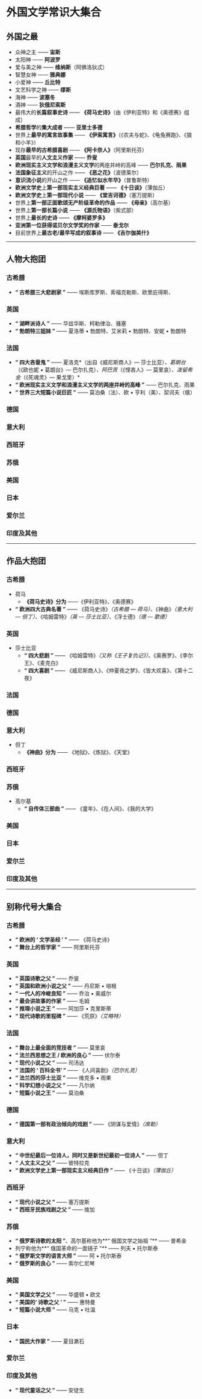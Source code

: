 # 外国文学常识大集合



## 外国之最

* 众神之主  —— **宙斯**
* 太阳神 —— **阿波罗**
* 爱与美之神 —— **维纳斯**（阿佛洛狄忒）
* 智慧女神 —— **雅典娜**
* 小爱神 —— **丘比特**
* 文艺科学之神 —— **缪斯**
* 海神 —— **波塞冬**
* 酒神 —— **狄俄尼索斯**
* 最伟大的**长篇叙事史诗**  —— **《荷马史诗》**（由《伊利亚特》和《奥德赛》组成）
* **希腊哲学**的**集大成者** —— **亚里士多德**
* 世界上**最早的寓言故事集** —— **《伊索寓言》**（《农夫与蛇》、《龟兔赛跑》、《狼和小羊》）
* 现存**最早的古希腊喜剧** —— **《阿卡奈人》**（阿里斯托芬）
* **英国**最早的**人文主义作家** —— **乔叟**
* **欧洲现实主义文学和浪漫主义文学**的两座并峙的高峰 —— **巴尔扎克、雨果**
* **法国象征主义**的开山之作 —— **《恶之花》**（波德莱尔）
* **意识流小说**的开山之作 —— **《追忆似水年华》**（普鲁斯特）
* **欧洲文学史**上**第一部现实主义经典巨著** —— **《十日谈》**（薄伽丘）
* **欧洲文学史**上**第一部现代小说** —— **《堂吉诃德》**（塞万提斯）
* 世界上**第一部正面歌颂无产阶级革命的作品** —— **《母亲》**（高尔基）
* 世界上**第一部长篇小说** —— **《源氏物语》**（紫式部）
* 世界上**最长的史诗** —— **《摩柯婆罗多》**
* **亚洲第一位获得诺贝尔文学奖的作家** —— **泰戈尔**
* 目前世界上**最古老/最早写成的叙事诗** —— **《吉尔伽美什》**







***







## 人物大抱团



### 古希腊

* **“ 古希腊三大悲剧家 ”** —— 埃斯库罗斯、索福克勒斯、欧里庇得斯、



### 英国

* **“ 湖畔派诗人 ”** —— 华兹华斯、柯勒律治、骚塞
* **“ 勃朗特三姐妹 ”** —— 夏洛蒂 ▪ 勃朗特、艾米莉 ▪ 勃朗特、安妮 ▪ 勃朗特



### 法国

* **“ 四大吝啬鬼 ”** —— 夏洛克*（出自《威尼斯商人》— 莎士比亚）*、葛朗台*（《欧也妮 ▪ 葛朗台》— 巴尔扎克）*、阿巴贡*（《悭吝人》— 莫里哀）*、泼留希金*（《死魂灵》— 果戈里）*
* **“ 欧洲现实主义文学和浪漫主义文学的两座并峙的高峰 ”** —— 巴尔扎克、雨果
* **“ 世界三大短篇小说巨匠 ”** —— 莫泊桑（法）、欧 ▪ 亨利（美）、契诃夫（俄）



### 德国



### 意大利



### 西班牙



### 苏俄



### 美国



### 日本



### 爱尔兰



### 印度及其他







***







## 作品大抱团



### 古希腊

* 荷马
    * **《荷马史诗》分为** ——《伊利亚特》、《奥德赛》
* **“ 欧洲四大古典名著 ”** —— 《荷马史诗》*（古希腊 — 荷马）*、《神曲》*（意大利 — 但丁）*、《哈姆雷特》*（英 — 莎士比亚）*、《浮士德》*（德 — 歌德）*



### 英国

* 莎士比亚
    * **“ 四大悲剧 ”** —— 《哈姆雷特》*（又称《王子复仇记》）*、《奥赛罗》、《李尔王》、《麦克白》
    * **“ 四大喜剧 ”** —— 《威尼斯商人》、《仲夏夜之梦》、《皆大欢喜》、《第十二夜》



### 法国



### 德国



### 意大利

* 但丁
    * **《神曲》分为** —— 《地狱》、《炼狱》、《天堂》



### 西班牙



### 苏俄

* 高尔基
    * **“ 自传体三部曲 ”** —— 《童年》、《在人间》、《我的大学》



### 美国



### 日本



### 爱尔兰



### 印度及其他







***







## 别称代号大集合



### 古希腊

* **“ 欧洲的 ‘ 文学圣经 ’ ”** —— 《荷马史诗》
* **“ 舞台上的哲学家 ”** —— 阿里斯托芬



### 英国

* **“ 英国诗歌之父 ”** —— 乔叟
* **“ 英国和欧洲小说之父 ”** —— 丹尼斯 ▪ 培根
* **“ 一代人的冷峻良知 ”** —— 乔治 ▪ 奥威尔
* **“ 最会讲故事的作家 ”** —— 毛姆
* **“ 推理小说之王 ”** —— 阿加莎 ▪ 克里斯蒂
* **“ 现代诗歌的里程碑 ”** —— 《荒原》*（艾略特）*



### 法国

* **“ 舞台上最全面的竞技者 ”** —— 莫里哀
* **“ 法兰西思想之王 / 欧洲的良心 ”** —— 伏尔泰
* **“ 现代小说之父 ”** —— 司汤达
* **“ 法国的 ‘ 百科全书’ ”** —— 《人间喜剧》*（巴尔扎克）*
* **“ 法兰西的莎士比亚 ”** —— 维克多 ▪ 雨果
* **“ 科学幻想小说之父 ”** —— 凡尔纳
* **“ 短篇小说之王 ”** —— 莫泊桑



### 德国

* **“ 德国第一部有政治倾向的戏剧 ”** —— 《阴谋与爱情》*（席勒）*



### 意大利

* **“ 中世纪最后一位诗人，同时又是新世纪最初一位诗人 ”** —— 但丁
* **“ 人文主义之父 ”** —— 彼特拉克
* **“ 欧洲文学史上第一部现实主义经典巨作 ”** —— 《十日谈》*（薄伽丘）*



### 西班牙

* **“ 现代小说之父 ”** —— 塞万提斯
* **“ 西班牙民族戏剧之父 ”** —— 维加



### 苏俄

* **“ 俄罗斯诗歌的太阳 ”**、高尔基称他为**“ 俄国文学之始祖 ”** —— 普希金
* 列宁称他为**“ 俄国革命的一面镜子 ”** —— 列夫 ▪ 托尔斯泰
* **“ 俄罗斯文学的语言大师 ”** —— 阿 ▪ 托尔斯泰
* **“ 俄罗斯的良心 ”** —— 索尔仁尼琴



### 美国

* **“ 美国文学之父 ”** —— 华盛顿 ▪ 欧文
* **“ 美国的‘ 诗歌之父 ’ ”** —— 惠特曼
* **“ 短篇小说大师 ”** —— 马克 ▪ 吐温



### 日本

* **“ 国民大作家 ”** —— 夏目漱石



### 爱尔兰



### 印度及其他

* **“ 现代童话之父 ”** —— 安徒生

